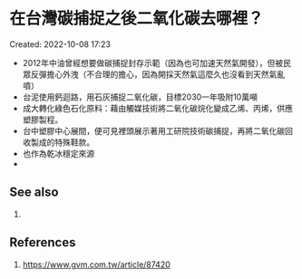 # 在台灣碳捕捉之後二氧化碳去哪裡？
Created: 2022-10-08 17:23

- 2012年中油曾經想要做碳捕捉封存示範（因為也可加速天然氣開發），但被民眾反彈擔心外洩（不合理的擔心，因為開採天然氣這麼久也沒看到天然氣亂噴）
- 台泥使用鈣迴路，用石灰捕捉二氧化碳，目標2030一年吸附10萬噸
- 成大轉化綠色石化原料：藉由觸媒技術將二氧化碳烷化變成乙烯、丙烯，供應塑膠製程。
- 台中塑膠中心展間，便可見裡頭展示著用工研院技術碳捕捉，再將二氧化碳回收製成的特殊鞋款。
- 也作為乾冰穩定來源
- 

## See also
1. 

## References
1. https://www.gvm.com.tw/article/87420